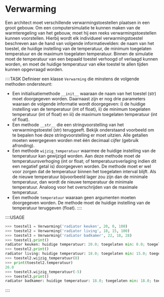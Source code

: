 # Verwarming

Een architect moet verschillende verwarmingstoestellen plaatsen in een groot gebouw. Om een computersimulatie te kunnen maken van de warmteregeling van het gebouw, moet hij een reeks verwarmingstoestellen kunnen voorstellen. Hierbij wordt elk individueel verwarmingstoestel beschreven aan de hand van volgende informatievelden: de naam van het toestel, de huidige instelling van de temperatuur, de minimum toegelaten temperatuur en de maximum toegelaten temperatuur. Binnen de simulatie moet de temperatuur van een bepaald toestel verhoogd of verlaagd kunnen worden, en moet de huidige temperatuur van elke toestel te allen tijden kunnen opgevraagd worden.


::::TASK
Definieer een klasse `Verwarming` die minstens de volgende methoden ondersteunt:

* Een initialisatiemethode `__init__` waaraan de naam van het toestel (str) moet doorgegeven worden. Daarnaast zijn er nog drie parameters waaraan de volgende informatie wordt doorgegeven: i) de huidige instelling van de temperatuur (int of float), ii) de minimum toegelaten temperatuur (int of float) en iii) de maximum toegelaten temperatuur (int of float).
* Een methode `__str__` die een stringvoorstelling van het verwarmingstoestel (str) teruggeeft. Bekijk onderstaand voorbeeld om te bepalen hoe deze stringvoorstelling er moet uitzien. Alle getallen moeten weergegeven worden met één decimaal cijfer (gebruik afronding).
* Een methode `wijzig_temperatuur` waarmee de huidige instelling van de temperatuur kan gewijzigd worden. Aan deze methode moet de temperatuursverhoging (int or float; of temperatuursverlaging indien dit een negatief getal is) doorgegeven worden. De methode moet er wel voor zorgen dat de temperatuur binnen het toegelaten interval blijft. Als de nieuwe temperatuur bijvoorbeeld lager zou zijn dan de minimale temperatuur, dan wordt de nieuwe temperatuur de minimale temperatuur. Analoog voor het overschrijden van de maximale temperatuur.
* Een methode `temperatuur` waaraan geen argumenten moeten doorgegeven worden. De methode moet de huidige instelling van de temperatuur teruggeven (float).
::::

::::USAGE
```python
>>> toestel1 = Verwarming('radiator keuken', 20, 0, 100)
>>> toestel2 = Verwarming('radiator living', 18, 15, 100)    
>>> toestel3 = Verwarming('radiator badkamer', 22, 18, 28)
>>> toestel1.print()
radiator keuken: huidige temperatuur: 20.0; toegelaten min: 0.0; toegelaten max: 100.0
>>> toestel2.print()
radiator living: huidige temperatuur: 18.0; toegelaten min: 15.0; toegelaten max: 100.0
>>> toestel2.wijzig_temperatuur(8)
>>> print(toestel2.temperatuur)
26.0
>>> toestel3.wijzig_temperatuur(-5)
>>> toestel3.print()
radiator badkamer: huidige temperatuur: 18.0; toegelaten min: 18.0; toegelaten max: 28.0
```

::::


